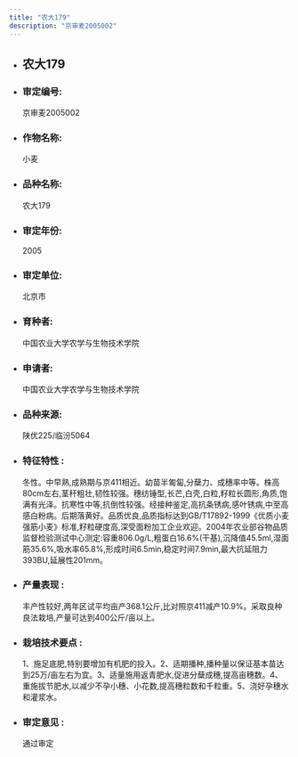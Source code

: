 ```yaml
---
title: "农大179"
description: "京审麦2005002"
---
```

* ## 农大179
* ###  审定编号:  
   京审麦2005002

*  ### 作物名称:  
   小麦

*   ###  品种名称: 
    农大179

*   ### 审定年份: 
    2005

*   ### 审定单位:  
    北京市

*   ### 育种者:  
    中国农业大学农学与生物技术学院

*   ### 申请者:  
    中国农业大学农学与生物技术学院

*   ### 品种来源:  
    陕优225/临汾5064

*   ### 特征特性 : 
    冬性。中早熟,成熟期与京411相近。幼苗半匍匐,分蘖力、成穗率中等。株高80cm左右,茎秆粗壮,韧性较强。穗纺锤型,长芒,白壳,白粒,籽粒长圆形,角质,饱满有光泽。抗寒性中等,抗倒性较强。经接种鉴定,高抗条锈病,感叶锈病,中至高感白粉病。后期落黄好。品质优良,品质指标达到GB/T17892-1999《优质小麦强筋小麦》标准,籽粒硬度高,深受面粉加工企业欢迎。2004年农业部谷物品质监督检验测试中心测定:容重806.0g/L,粗蛋白16.6%(干基),沉降值45.5ml,湿面筋35.6%,吸水率65.8%,形成时间6.5min,稳定时间7.9min,最大抗延阻力393BU,延展性201mm。

*   ### 产量表现 : 
    丰产性较好,两年区试平均亩产368.1公斤,比对照京411减产10.9%。采取良种良法栽培,产量可达到400公斤/亩以上。

*   ### 栽培技术要点 : 
    1、施足底肥,特别要增加有机肥的投入。2、适期播种,播种量以保证基本苗达到25万/亩左右为宜。3、适量施用返青肥水,促进分蘖成穗,提高亩穗数。4、重施拔节肥水,以减少不孕小穗、小花数,提高穗粒数和千粒重。5、浇好孕穗水和灌浆水。

*   ### 审定意见 : 
    通过审定
